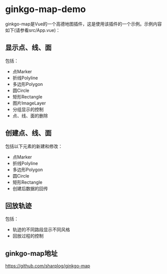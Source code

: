 # ginkgo-map-demo

ginkgo-map是Vue的一个高德地图插件，这是使用该插件的一个示例。示例内容如下(请参看src/App.vue)：

## 显示点、线、面

包括：
- 点Marker
- 折线Polyline
- 多边形Polygon
- 圆Circle
- 矩形Rectangle
- 图片ImageLayer
- 分组显示的控制
- 点、线、面的删除

## 创建点、线、面

包括以下元素的新建和修改：
- 点Marker
- 折线Polyline
- 多边形Polygon
- 圆Circle
- 矩形Rectangle
- 创建后数据的回传

## 回放轨迹

包括：
- 轨迹的不同路段显示不同风格
- 回放过程的控制

## ginkgo-map地址

https://github.com/sharplog/ginkgo-map
